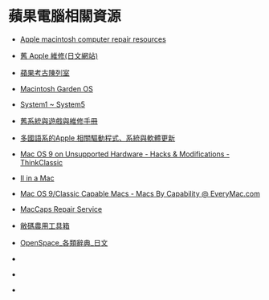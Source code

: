 
# 蘋果電腦相關資源

* [Apple macintosh computer repair resources](http://www.applerepairmanuals.com/)
* [舊 Apple 維修(日文網站)](http://www.geocities.co.jp/SiliconValley-SanJose/7030/)
* [蘋果考古陳列室](http://www.ios.com.tw/article.php?id=688)
* [Macintosh Garden OS](http://macintosh463.rssing.com/chan-25332140/latest.php)
* [System1 ~ System5](http://www.mackido.com/History/EarlyMacOS.html)
* [舊系統與遊戲與維修手冊](http://home.earthlink.net/~gamba2/index.html)
* [多國語系的Apple 相關驅動程式、系統與軟體更新](chrome://bookmarks/?id=124)
* [Mac OS 9 on Unsupported Hardware - Hacks & Modifications - ThinkClassic](https://www.thinkclassic.org/viewtopic.php?id=46)
* [II in a Mac](http://www.landsnail.com/ii-in-a-mac.htm)
* [Mac OS 9/Classic Capable Macs - Macs By Capability @ EveryMac.com](http://www.everymac.com/systems/by_capability/macs-that-support-macos-9-classic.html)
* [MacCaps Repair Service](http://www.maccaps.com/MacCaps/Repair_Service.html)
* [敝碼農用工具箱](https://blog.yorkxin.org/toolbox.html)
* [OpenSpace_各類辭典_日文](http://www.openspc2.org/)
* []()

* []()
* []()